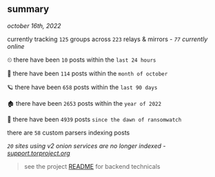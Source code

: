 
## summary
_october 16th, 2022_

currently tracking `125` groups across `223` relays & mirrors - _`77` currently online_

⏲ there have been `10` posts within the `last 24 hours`

🦈 there have been `114` posts within the `month of october`

🪐 there have been `658` posts within the `last 90 days`

🏚 there have been `2653` posts within the `year of 2022`

🦕 there have been `4939` posts `since the dawn of ransomwatch`

there are `58` custom parsers indexing posts

_`20` sites using v2 onion services are no longer indexed - [support.torproject.org](https://support.torproject.org/onionservices/v2-deprecation/)_

> see the project [README](https://github.com/joshhighet/ransomwatch#ransomwatch--) for backend technicals
